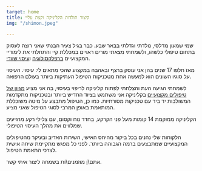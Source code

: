 ```yaml
---
target: home
title: קיצור תולדות הקליניקה וקצת עליי
img: "/shimon.jpeg"

---
```

שמי שמעון מדלסי, נולדתי וגדלתי בבאר שבע. כבר בגיל צעיר הבנתי שאני רוצה לעסוק בתחום טיפולי כלשהו, ולשמחתי מצאתי מורים ראויים במכללת קיי והתחלתי את לימודיי המקצועיים [ברפלקסולוגיה](reflexology "טיפול ברפלקסולוגיה") ו[עיסוי שוודי](shvedi "עיסוי שוודי").

מאז חלפו 17 שנים בהן אני עוסק ברצף ובאהבה במקצוע שהכי מתאים לי: עיסוי. העיסוי על סוגיו השונים הוא למעשה אחת מטכניקות הטיפול העתיקות ביותר בעולם הרפואה.

לשמחתי הגיעה העת והצלחתי לפתוח קליניקה לריפוי בעיסוי, בה אני מציע [מגוון של טיפולים מקצועיים](treatment-menu "תפריט הטיפולים המלא")
בקליניקה אני משתמש בציוד החדיש ביותר ובטכניקות מתקדמות המשולבות יד ביד עם טכניקות מסורתיות.
כמו כן, הטיפול מתבצע על מיטה משוכללת המותאמת באופן המרבי לסוגי הטיפול שאני מציע.

הקליניקה ממוקמת 14 קומות מעל פני הקרקע, בחדר נוח וקסום, עם צלילי רקע מרגיעים שמלווים את מהלך העיסוי הטיפולי.

הלקוחות שלי נהנים בכל ביקור מהיחס האישי, השירות האדיב ובעיקר מהטיפולים המקצועיים שמתבצעים ברמה הגבוהה ביותר. לפני כל מפגש מתקיימת שיחה אישית לצרכי התאמת הטיפול.

אתם\\ן מוזמנים\\ות בשמחה ליצור איתי קשר.